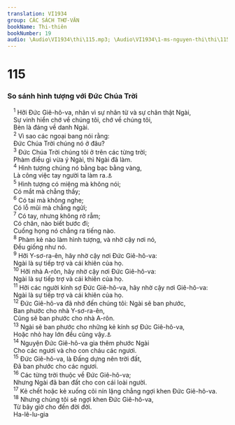 ```yaml
---
translation: VI1934
group: CÁC SÁCH THƠ-VĂN
bookName: Thi-thiên 
bookNumber: 19
audio: \Audio\VI1934\thi\115.mp3; \Audio\VI1934\1-ms-nguyen-thi\thi\115.mp3
---
```


<div class="title"><h1>115</h1><h3>So sánh hình tượng với Đức Chúa Trời</h3></div>
<span class="verse thi_115_1"> <sup>1</sup> Hỡi Đức Giê-hô-va, nhân vì sự nhân từ và sự chân thật Ngài, <br/> Sự vinh hiển chớ về chúng tôi, chớ về chúng tôi, <br/> Bèn là đáng về danh Ngài. <br/></span>
<span class="verse thi_115_2"> <sup>2</sup> Vì sao các ngoại bang nói rằng: <br/> Đức Chúa Trời chúng nó ở đâu? <br/></span>
<span class="verse thi_115_3"> <sup>3</sup> Đức Chúa Trời chúng tôi ở trên các từng trời; <br/> Phàm điều gì vừa ý Ngài, thì Ngài đã làm. <br/></span>
<span class="verse thi_115_4"> <sup>4</sup> Hình tượng chúng nó bằng bạc bằng vàng, <br/> Là công việc tay người ta làm ra.<a data-toggle="tooltip" data-placement="bottom" title="Thi 135:15-18; Kh 9:20">⚓</a><br/></span>
<span class="verse thi_115_5"> <sup>5</sup> Hình tượng có miệng mà không nói; <br/> Có mắt mà chẳng thấy; <br/></span>
<span class="verse thi_115_6"> <sup>6</sup> Có tai mà không nghe; <br/> Có lỗ mũi mà chẳng ngửi; <br/></span>
<span class="verse thi_115_7"> <sup>7</sup> Có tay, nhưng không rờ rẫm; <br/> Có chân, nào biết bước đi; <br/> Cuống họng nó chẳng ra tiếng nào. <br/></span>
<span class="verse thi_115_8"> <sup>8</sup> Phàm kẻ nào làm hình tượng, và nhờ cậy nơi nó, <br/> Đều giống như nó. <br/></span>
<span class="verse thi_115_9"> <sup>9</sup> Hỡi Y-sơ-ra-ên, hãy nhờ cậy nơi Đức Giê-hô-va: <br/> Ngài là sự tiếp trợ và cái khiên của họ. <br/></span>
<span class="verse thi_115_10"> <sup>10</sup> Hỡi nhà A-rôn, hãy nhờ cậy nơi Đức Giê-hô-va: <br/> Ngài là sự tiếp trợ và cái khiên của họ. <br/></span>
<span class="verse thi_115_11"> <sup>11</sup> Hỡi các người kính sợ Đức Giê-hô-va, hãy nhờ cậy nơi Giê-hô-va: <br/> Ngài là sự tiếp trợ và cái khiên của họ. <br/></span>
<span class="verse thi_115_12"> <sup>12</sup> Đức Giê-hô-va đã nhớ đến chúng tôi: Ngài sẽ ban phước, <br/> Ban phước cho nhà Y-sơ-ra-ên, <br/> Cũng sẽ ban phước cho nhà A-rôn. <br/></span>
<span class="verse thi_115_13"> <sup>13</sup> Ngài sẽ ban phước cho những kẻ kính sợ Đức Giê-hô-va, <br/> Hoặc nhỏ hay lớn đều cũng vậy.<a data-toggle="tooltip" data-placement="bottom" title="Kh 11:18; 19:5">⚓</a><br/></span>
<span class="verse thi_115_14"> <sup>14</sup> Nguyện Đức Giê-hô-va gia thêm phước Ngài <br/> Cho các ngươi và cho con cháu các ngươi. <br/></span>
<span class="verse thi_115_15"> <sup>15</sup> Đức Giê-hô-va, là Đấng dựng nên trời đất, <br/> Đã ban phước cho các ngươi. <br/></span>
<span class="verse thi_115_16"> <sup>16</sup> Các từng trời thuộc về Đức Giê-hô-va; <br/> Nhưng Ngài đã ban đất cho con cái loài người. <br/></span>
<span class="verse thi_115_17"> <sup>17</sup> Kẻ chết hoặc kẻ xuống cõi nín lặng chẳng ngợi khen Đức Giê-hô-va. <br/></span>
<span class="verse thi_115_18"> <sup>18</sup> Nhưng chúng tôi sẽ ngợi khen Đức Giê-hô-va, <br/> Từ bây giờ cho đến đời đời. <br/> Ha-lê-lu-gia <br/></span>
